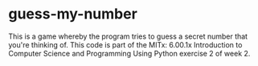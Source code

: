 # guess-my-number
This is a game whereby the program tries to guess a secret number that you're thinking of. 
This code is part of the MITx: 6.00.1x Introduction to Computer Science and Programming Using Python exercise 2 of week 2.
